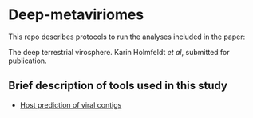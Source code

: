 # Deep-metaviriomes

This repo describes protocols to run the analyses included in the paper:  

The deep terrestrial virosphere. Karin Holmfeldt _et al_, submitted for publication.

## Brief description of tools used in this study

- [Host prediction of viral contigs](docs/host-prediction.md)
